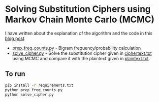 # Solving Substitution Ciphers using Markov Chain Monte Carlo (MCMC)

I have written about the explanation of the algorithm and the code in this [blog post](https://shreyansh26.github.io/post/2023-07-22_solving_substitution_cipher_using_mcmc/).

* [prep_freq_counts.py](prep_freq_counts.py) - Bigram frequency/probability calculation  
* [solve_cipher.py](solve_cipher.py) - Solve the substitution cipher given in [ciphertext.txt](ciphertext.txt) using MCMC and compare it with the plaintext given in [plaintext.txt](plaintext.txt).

## To run

```bash
pip install -r requirements.txt
python prep_freq_counts.py
python solve_cipher.py
```

